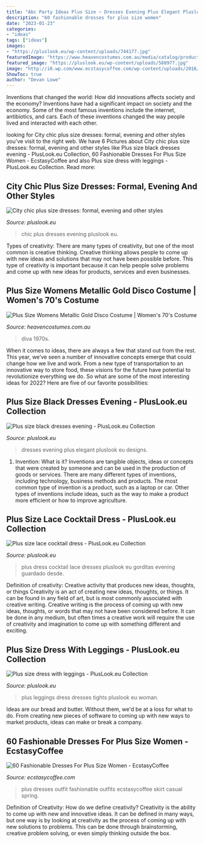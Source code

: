 ```yaml
---
title: "Abc Party Ideas Plus Size ~ Dresses Evening Plus Elegant Pluslook Eu Designs"
description: "60 fashionable dresses for plus size women"
date: "2023-01-23"
categories:
- "ideas"
tags: ["ideas"]
images:
- "https://pluslook.eu/wp-content/uploads/744177.jpg"
featuredImage: "https://www.heavencostumes.com.au/media/catalog/product/cache/3ca7c4de79fd9294a778cbfdebc9dde4/l/e/lega-85596x-disco-diva-plus-size-women-s-sexy-1970-s-fancy-dress-costume-back.jpg"
featured_image: "https://pluslook.eu/wp-content/uploads/588977.jpg"
image: "http://i0.wp.com/www.ecstasycoffee.com/wp-content/uploads/2016/10/Dresses-For-Plus-Size-Women-8.jpg?resize=564%2C935"
ShowToc: true
author: "Devan Lowe"
---
```



Inventions that changed the world: How did innovations affects society and the economy?
Inventions have had a significant impact on society and the economy. Some of the most famous inventions include the internet, antibiotics, and cars. Each of these inventions changed the way people lived and interacted with each other.

	

		
looking for City chic plus size dresses: formal, evening and other styles you've visit to the right web. We have 6 Pictures about City chic plus size dresses: formal, evening and other styles like Plus size black dresses evening - PlusLook.eu Collection, 60 Fashionable Dresses For Plus Size Women - EcstasyCoffee and also Plus size dress with leggings - PlusLook.eu Collection. Read more:
		
    
## City Chic Plus Size Dresses: Formal, Evening And Other Styles

<img loading=lazy src="https://pluslook.eu/wp-content/uploads/588977.jpg" onerror="this.onerror=null;this.src='https://tse4.mm.bing.net/th?id=OIP.RJ0qncx7KI9In9nQhFJeIwHaMJ&amp;pid=15.1';" alt="City chic plus size dresses: formal, evening and other styles">

_Source: pluslook.eu_

>chic plus dresses evening pluslook eu. 

	

Types of creativity:
There are many types of creativity, but one of the most common is creative thinking. Creative thinking allows people to come up with new ideas and solutions that may not have been possible before. This type of creativity is important because it can help people solve problems and come up with new ideas for products, services and even businesses.

    
## Plus Size Womens Metallic Gold Disco Costume | Women&#039;s 70&#039;s Costume

<img loading=lazy src="https://www.heavencostumes.com.au/media/catalog/product/cache/3ca7c4de79fd9294a778cbfdebc9dde4/l/e/lega-85596x-disco-diva-plus-size-women-s-sexy-1970-s-fancy-dress-costume-back.jpg" onerror="this.onerror=null;this.src='https://tse3.mm.bing.net/th?id=OIP.vvM4kQQRAdXgGInyMa4TIgHaL7&amp;pid=15.1';" alt="Plus Size Womens Metallic Gold Disco Costume | Women&#039;s 70&#039;s Costume">

_Source: heavencostumes.com.au_

>diva 1970s. 

	

When it comes to ideas, there are always a few that stand out from the rest. This year, we’ve seen a number of innovative concepts emerge that could change how we live and work. From a new type of transportation to an innovative way to store food, these visions for the future have potential to revolutionize everything we do. So what are some of the most interesting ideas for 2022? Here are five of our favorite possibilities:

    
## Plus Size Black Dresses Evening - PlusLook.eu Collection

<img loading=lazy src="https://pluslook.eu/wp-content/uploads/380411.jpg" onerror="this.onerror=null;this.src='https://tse4.mm.bing.net/th?id=OIP.rRkJUVOkfms6v7tp46g-HQHaL4&amp;pid=15.1';" alt="Plus size black dresses evening - PlusLook.eu Collection">

_Source: pluslook.eu_

>dresses evening plus elegant pluslook eu designs. 

	

1. Invention: What is it?
Inventions are tangible objects, ideas or concepts that were created by someone and can be used in the production of goods or services. There are many different types of inventions, including technology, business methods and products. The most common type of invention is a product, such as a laptop or car. Other types of inventions include ideas, such as the way to make a product more efficient or how to improve agriculture.

    
## Plus Size Lace Cocktail Dress - PlusLook.eu Collection

<img loading=lazy src="https://pluslook.eu/wp-content/uploads/744177.jpg" onerror="this.onerror=null;this.src='https://tse1.mm.bing.net/th?id=OIP.d7SoD-APhYO5eRFdd0WyGQHaNT&amp;pid=15.1';" alt="Plus size lace cocktail dress - PlusLook.eu Collection">

_Source: pluslook.eu_

>plus dress cocktail lace dresses pluslook eu gorditas evening guardado desde. 

	

Definition of creativity: Creative activity that produces new ideas, thoughts, or things
Creativity is an act of creating new ideas, thoughts, or things. It can be found in any field of art, but is most commonly associated with creative writing. Creative writing is the process of coming up with new ideas, thoughts, or words that may not have been considered before. It can be done in any medium, but often times a creative work will require the use of creativity and imagination to come up with something different and exciting.

    
## Plus Size Dress With Leggings - PlusLook.eu Collection

<img loading=lazy src="https://pluslook.eu/wp-content/uploads/876292.jpg" onerror="this.onerror=null;this.src='https://tse2.mm.bing.net/th?id=OIP.3mlUEt-8rHUhXVvgSH9BqgHaL0&amp;pid=15.1';" alt="Plus size dress with leggings - PlusLook.eu Collection">

_Source: pluslook.eu_

>plus leggings dress dresses tights pluslook eu woman. 

	

Ideas are our bread and butter. Without them, we'd be at a loss for what to do. From creating new pieces of software to coming up with new ways to market products, ideas can make or break a company.

    
## 60 Fashionable Dresses For Plus Size Women - EcstasyCoffee

<img loading=lazy src="http://i0.wp.com/www.ecstasycoffee.com/wp-content/uploads/2016/10/Dresses-For-Plus-Size-Women-8.jpg?resize=564%2C935" onerror="this.onerror=null;this.src='https://tse1.mm.bing.net/th?id=OIP.qoGuC4d95o3BqYh7C0Z9LAHaMR&amp;pid=15.1';" alt="60 Fashionable Dresses For Plus Size Women - EcstasyCoffee">

_Source: ecstasycoffee.com_

>plus dresses outfit fashionable outfits ecstasycoffee skirt casual spring. 

	

Definition of Creativity: How do we define creativity?
Creativity is the ability to come up with new and innovative ideas. It can be defined in many ways, but one way is by looking at creativity as the process of coming up with new solutions to problems. This can be done through brainstorming, creative problem solving, or even simply thinking outside the box.

